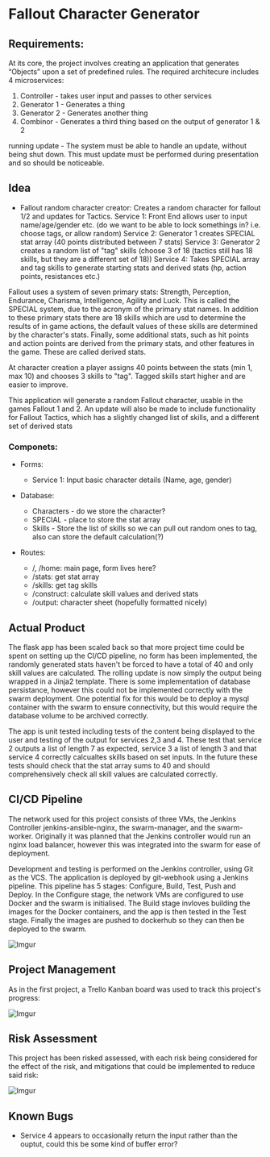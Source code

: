 # Fallout Character Generator

## Requirements:
At its core, the project involves creating an application that generates “Objects” upon a set of predefined rules.
The required architecure includes 4 microservices:
1. Controller - takes user input and passes to other services
2. Generator 1 - Generates a thing
3. Generator 2 - Generates another thing
4. Combinor - Generates a third thing based on the output of generator 1 & 2

running update - The system must be able to handle an update, without being shut down. 
This must update must be performed during presentation and so should be noticeable.

## Idea
- Fallout random character creator:
    Creates a random character for fallout 1/2 and updates for Tactics.
    Service 1: Front End allows user to input name/age/gender etc. (do we want to be able to lock somethings in? i.e. choose tags, or allow random)
    Service 2: Generator 1 creates SPECIAL stat array (40 points distributed between 7 stats)
    Service 3: Generator 2 creates a random list of "tag" skills (choose 3 of 18 (tactics still has 18 skills, but they are a different set of 18))
    Service 4: Takes SPECIAL array and tag skills to generate starting stats and derived stats (hp, action points, resistances etc.)

Fallout uses a system of seven primary stats: Strength, Perception, Endurance, Charisma, Intelligence, Agility and Luck. This is called the SPECIAL 
system, due to the acronym of the primary stat names. In addition to these primary stats there are 18 skills which are usd to determine the results 
of in game actions, the default values of these skills are determined by the character's stats. Finally, some additional stats, such as hit points 
and action points are derived from the primary stats, and other features in the game. These are called derived stats.

At character creation a player assigns 40 points between the stats (min 1, max 10) and chooses 3 skills to "tag". Tagged skills start higher and are
easier to improve.

This application will generate a random Fallout character, usable in the games Fallout 1 and 2. An update will also be made to include functionality
for Fallout Tactics, which has a slightly changed list of skills, and a different set of derived stats

### Componets:
- Forms:
    - Service 1: Input basic character details (Name, age, gender)

- Database:
    - Characters - do we store the character?
    - SPECIAL - place to store the stat array
    - Skills - Store the list of skills so we can pull out random ones to tag, also can store the default calculation(?)

- Routes:
    - /, /home: main page, form lives here?
    - /stats: get stat array
    - /skills: get tag skills
    - /construct: calculate skill values and derived stats
    - /output: character sheet (hopefully formatted nicely)

## Actual Product
The flask app has been scaled back so that more project time could be spent on setting up the CI/CD pipeline, no form has been implemented, the randomly generated stats haven't be forced to have a total of 40 and only skill values are calculated. The rolling update is now simply the output being wrapped in a Jinja2 template. There is some implementation of database persistance, however this could not be implemented correctly with the swarm deployment. One potential fix for this would be to deploy a mysql container with the swarm to ensure connectivity, but this would require the database volume to be archived correctly.

The app is unit tested including tests of the content being displayed to the user and testing of the output for services 2,3 and 4. These test that service 2 outputs a list of length 7 as expected, service 3 a list of length 3 and that service 4 correctly calcualtes skills based on set inputs. In the future these tests should check that the stat array sums to 40 and should comprehensively check all skill values are calculated correctly.

## CI/CD Pipeline
The network used for this project consists of three VMs, the Jenkins Controller jenkins-ansible-nginx, the swarm-manager, and the swarm-worker. Originally it was planned that the Jenkins controller would run an nginx load balancer, however this was integrated into the swarm for ease of deployment.

Development and testing is performed on the Jenkins controller, using Git as the VCS. The application is deployed by git-webhook using a Jenkins pipeline. This pipeline has 5 stages: Configure, Build, Test, Push and Deploy. In the Configure stage, the network VMs are configured to use Docker and the swarm is initialised. The Build stage invloves building the images for the Docker containers, and the app is then tested in the Test stage. Finally the images are pushed to dockerhub so they can then be deployed to the swarm.

![Imgur](https://i.imgur.com/bQrocLN.jpg)


## Project Management

As in the first project, a Trello Kanban board was used to track this project's progress:


![Imgur](https://i.imgur.com/Vn4fbph.png)


## Risk Assessment

This project has been risked assessed, with each risk being considered for the effect of the risk, and mitigations that could be implemented to reduce said risk:

![Imgur](https://i.imgur.com/RGM8j6r.png)

## Known Bugs

- Service 4 appears to occasionally return the input rather than the ouptut, could this be some kind of buffer error?

